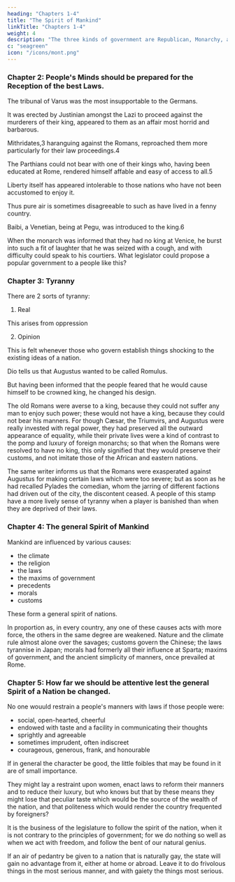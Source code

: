 ```yaml
---
heading: "Chapters 1-4"
title: "The Spirit of Mankind"
linkTitle: "Chapters 1-4"
weight: 4
description: "The three kinds of government are Republican, Monarchy, and Despotism"
c: "seagreen"
icon: "/icons/mont.png"
---
```



### Chapter 2: People's Minds should be prepared for the Reception of the best Laws. 

The tribunal of Varus was the most insupportable to the Germans.

It was erected by Justinian amongst the Lazi to proceed against the murderers of their king, appeared to them as an affair most horrid and barbarous. 

Mithridates,3 haranguing against the Romans, reproached them more particularly for their law proceedings.4 

The Parthians could not bear with one of their kings who, having been educated at Rome, rendered himself affable and easy of access to all.5 

Liberty itself has appeared intolerable to those nations who have not been accustomed to enjoy it. 

Thus pure air is sometimes disagreeable to such as have lived in a fenny country.

Baibi, a Venetian, being at Pegu, was introduced to the king.6 

When the monarch was informed that they had no king at Venice, he burst into such a fit of laughter that he was seized with a cough, and with difficulty could speak to his courtiers. What legislator could propose a popular government to a people like this?


### Chapter 3: Tyranny

There are 2 sorts of tyranny:

1. Real

This arises from oppression


2. Opinion

This is felt whenever those who govern establish things shocking to the existing ideas of a nation.

Dio tells us that Augustus wanted to be called Romulus.

But having been informed that the people feared that he would cause himself to be crowned king, he changed his design.

The old Romans were averse to a king, because they could not suffer any man to enjoy such power; these would not have a king, because they could not bear his manners. For though Cæsar, the Triumvirs, and Augustus were really invested with regal power, they had preserved all the outward appearance of equality, while their private lives were a kind of contrast to the pomp and luxury of foreign monarchs; so that when the Romans were resolved to have no king, this only signified that they would preserve their customs, and not imitate those of the African and eastern nations.

The same writer informs us that the Romans were exasperated against Augustus for making certain laws which were too severe; but as soon as he had recalled Pylades the comedian, whom the jarring of different factions had driven out of the city, the discontent ceased. A people of this stamp have a more lively sense of tyranny when a player is banished than when they are deprived of their laws.

### Chapter 4: The general Spirit of Mankind

Mankind are influenced by various causes:

- the climate
- the religion
- the laws
- the maxims of government
- precedents
- morals
- customs

These form a general spirit of nations.

In proportion as, in every country, any one of these causes acts with more force, the others in the same degree are weakened. Nature and the climate rule almost alone over the savages; customs govern the Chinese; the laws tyrannise in Japan; morals had formerly all their influence at Sparta; maxims of government, and the ancient simplicity of manners, once prevailed at Rome.


### Chapter 5: How far we should be attentive lest the general Spirit of a Nation be changed. 


No one wouuld restrain a people's manners with laws if those people were:
- social, open-hearted, cheerful
- endowed with taste and a facility in communicating their thoughts
- sprightly and agreeable
- sometimes imprudent, often indiscreet
- courageous, generous, frank, and honourable 

 <!-- unless he would lay a constraint on their virtues.  -->

If in general the character be good, the little foibles that may be found in it are of small importance.

They might lay a restraint upon women, enact laws to reform their manners and to reduce their luxury, but who knows but that by these means they might lose that peculiar taste which would be the source of the wealth of the nation, and that politeness which would render the country frequented by foreigners?

It is the business of the legislature to follow the spirit of the nation, when it is not contrary to the principles of government; for we do nothing so well as when we act with freedom, and follow the bent of our natural genius.

If an air of pedantry be given to a nation that is naturally gay, the state will gain no advantage from it, either at home or abroad. Leave it to do frivolous things in the most serious manner, and with gaiety the things most serious.

